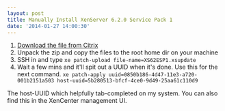 ```yaml
---
layout: post
title: Manually Install XenServer 6.2.0 Service Pack 1
date: '2014-01-27 14:00:30'
---
```


1. [Download the file from Citrix](http://support.citrix.com/article/CTX139788)  
1. Unpack the zip and copy the files to the root home dir on your machine  
1. SSH in and type
`xe patch-upload file-name=XS62ESP1.xsupdate`
1. Wait a few mins and it'll spit out a UUID when it's done. Use this for the next command.
`xe patch-apply uuid=0850b186-4d47-11e3-a720-001b2151a503 host-uuid=5b280513-bfcf-4ce0-9d49-25aa61c110d9`

 The host-UUID which helpfully tab-completed on my system. You can also find this in the XenCenter management UI.
